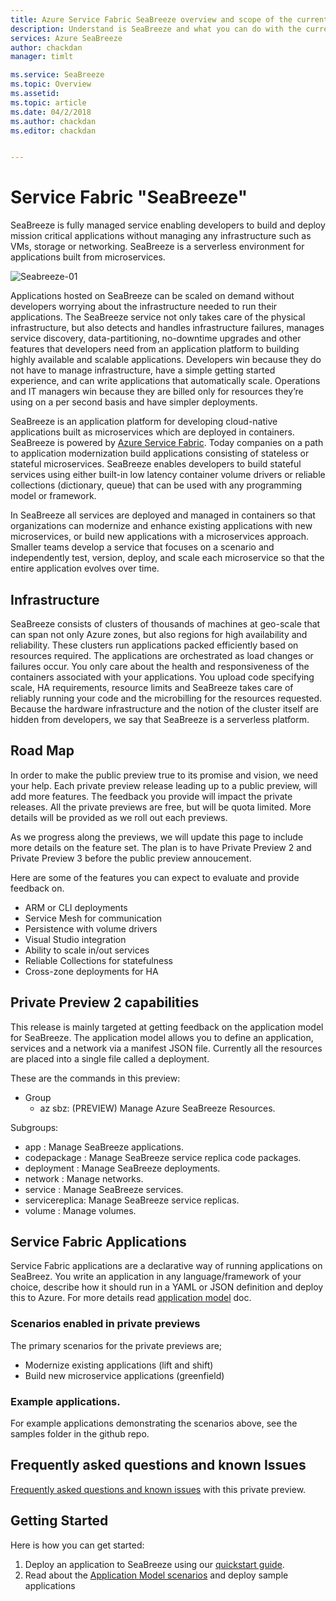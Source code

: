 ```yaml
---
title: Azure Service Fabric SeaBreeze overview and scope of the current preview.
description: Understand is SeaBreeze and what you can do with the current preview
services: Azure SeaBreeze
author: chackdan
manager: timlt

ms.service: SeaBreeze
ms.topic: Overview
ms.assetid:
ms.topic: article
ms.date: 04/2/2018
ms.author: chackdan
ms.editor: chackdan


---
```

# Service Fabric "SeaBreeze"

SeaBreeze is fully managed service enabling developers to build and deploy mission critical applications without managing any infrastructure such as VMs, storage or networking. SeaBreeze is a serverless environment for applications built from microservices. 

![Seabreeze-01][Seabreeze-01]

Applications hosted on SeaBreeze can be scaled on demand without  developers worrying about the infrastructure needed to run their applications. The SeaBreeze service not only takes care of the physical infrastructure, but also detects and handles infrastructure failures, manages service discovery, data-partitioning, no-downtime upgrades and other features that developers need from an application platform to building highly available and scalable applications. Developers win because they do not have to manage infrastructure, have a simple getting started experience, and can write  applications that automatically scale. Operations and IT managers win because they are billed only for resources they’re using on a per second basis and have simpler deployments. 

SeaBreeze is an application platform for developing cloud-native applications built as microservices which are deployed in containers. SeaBreeze is powered by [Azure Service Fabric]((http://docs.microsoft.com/azure/service-fabric/.md)). Today companies on a path to application modernization build applications consisting of stateless or stateful microservices. SeaBreeze enables developers to  build stateful services using either built-in low latency container volume drivers or reliable collections (dictionary, queue) that can be used with any programming model or framework. 

In SeaBreeze all services are deployed and managed in containers so that organizations can modernize and enhance existing applications with new microservices, or build new applications with a microservices approach. Smaller teams develop a service that focuses on a scenario and independently test, version, deploy, and scale each microservice so that the entire application evolves over time.

## Infrastructure
SeaBreeze consists of clusters of thousands of machines at geo-scale that can span not only Azure zones, but also regions for high availability and reliability. These clusters run applications packed efficiently based on resources required. The applications are orchestrated as load changes or failures occur.  You only care about the health and responsiveness of the containers associated with your applications.  You upload code specifying scale, HA requirements, resource limits and 
SeaBreeze takes care of reliably running your code and the microbilling for the resources requested. Because the hardware infrastructure and the notion of the cluster itself are hidden from developers, we say that SeaBreeze is a serverless platform.

## Road Map

In order to make the public preview true to its promise and vision, we need your help. Each private preview release leading up to a public preview, will add more features. The feedback you provide will impact the private releases. All the private previews are free, but will be quota limited. More details will be provided as we roll out each previews. 

As we progress along the previews, we will update this page to include more details on the feature set. The plan is to have Private Preview 2 and Private Preview 3 before the public preview annoucement. 

Here are some of the features you can expect to evaluate and provide feedback on. 

- ARM or CLI deployments
- Service Mesh for communication
- Persistence with volume drivers
- Visual Studio integration
- Ability to scale in/out services
- Reliable Collections for statefulness
- Cross-zone deployments for HA


## Private Preview 2 capabilities 

This release is mainly targeted at getting feedback on the application model for SeaBreeze. The application model allows you to define an application, services and a network via a manifest JSON file. Currently all the resources are placed into a single file called a deployment.

These are the commands in this preview:

* Group
    *   az sbz: (PREVIEW) Manage Azure SeaBreeze Resources.

Subgroups:
*    app           : Manage SeaBreeze applications.
*   codepackage   : Manage SeaBreeze service replica code packages.
*    deployment    : Manage SeaBreeze deployments.
*    network       : Manage networks.
*    service       : Manage SeaBreeze services.
*    servicereplica: Manage SeaBreeze service replicas.
*    volume        : Manage volumes.

## Service Fabric Applications 

Service Fabric applications are a declarative way of running applications on SeaBreez. You write an application in any language/framework of your choice, describe how it should run in a YAML or JSON definition and deploy this to Azure. For more details read
[ application model](application-model-scenarios.md) doc. 

### Scenarios enabled in private previews 
The primary scenarios for the private previews are;

- Modernize existing applications (lift and shift)
- Build new microservice applications (greenfield) 

### Example applications.
For example applications demonstrating the scenarios above, see the samples folder in the github repo.

## Frequently asked questions and known Issues

[Frequently asked questions and known issues](./FAQ-and-KnownIssues.md) with this private preview.


## Getting Started
Here is how you can get started:

1. Deploy an application to SeaBreeze using our [quickstart guide](application-deployment-quickstart.md).
2. Read about the  [Application Model scenarios](application-model-scenarios.md) and deploy sample applications

<!-- Images -->
[SeaBreeze-01]: ./media/overview/SeaBreeze.PNG
[Milestones]: ./media/overview/Milestones.PNG